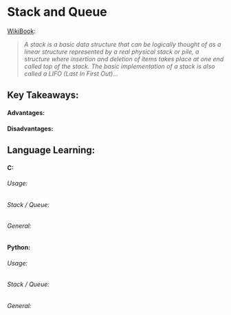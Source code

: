 # Stack and Queue

[WikiBook](https://en.wikibooks.org/wiki/Data_Structures/Stacks_and_Queues):


> *A stack is a basic data structure that can be logically thought of as a linear structure represented by a real physical stack or pile, a structure where insertion and deletion of items takes place at one end called top of the stack. The basic implementation of a stack is also called a LIFO (Last In First Out)...*


## Key Takeaways:

#### Advantages:

#### Disadvantages:

## Language Learning:

#### C:

###### Usage:

###### Stack / Queue:

###### General:

#### Python:

###### Usage:

###### Stack / Queue:

###### General:

